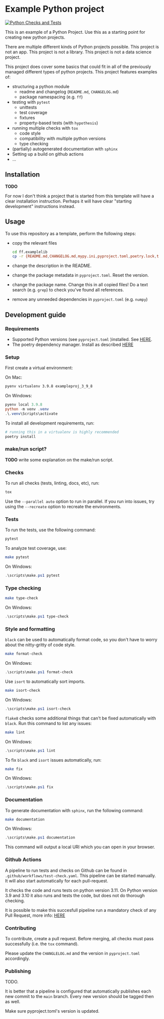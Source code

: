 Example Python project
======================

[![Python Checks and Tests](https://github.com/ramsesk/my_python_template/actions/workflows/test-check.yaml/badge.svg)](https://github.com/ramsesk/my_python_template/actions/workflows/test-check.yaml)

This is an example of a Python Project. Use this
as a starting point for creating new python projects.

There are multiple different kinds of Python projects possible.
This project is not an app.
This project is not a library.
This project is not a data science project.

This project does cover some basics that could fit in all of the previously managed
different types of python projects.
This project features examples of:

- structuring a python module
  - readme and changelog (`README.md`, `CHANGELOG.md`)
  - package namespacing (e.g. `ff`)
- testing with `pytest`
  - unittests
  - test coverage
  - fixtures
  - property-based tests (with `hypothesis`)
- running multiple checks with `tox`
  - code style
  - compatibility with multiple python versions
  - type checking
- (partially) autogenerated documentation with `sphinx`
- Setting up a build on github actions
- ...

Installation
------------

**TODO**

For now I don't think a project that is started from this template will have a clear installation instruction.
Perhaps it will have clear "starting development" instructions instead.

Usage
-----

To use this repository as a template, perform the following steps:

- copy the relevant files

  ```bash
  cd ff.examplelib
  cp -r {README.md,CHANGELOG.md,mypy.ini,pyproject.toml,poetry.lock,tox.ini,docs,src,tests,.gitignore,Makefile,bamboo-specs} path/to/new/repo/
  ```

- change the description in the README.
- change the package metadata in `pyproject.toml`. Reset the version.
- change the package name. Change this in all copied files!
  Do a text search (e.g. `grep`) to check you've found all references.
- remove any unneeded dependencies in `pyproject.toml` (e.g. `numpy`)

Development guide
-----------------

### Requirements

- Supported Python versions (see `pyproject.toml` )installed.
  See [HERE](./explanation/pyenv.md).
- The poetry dependency manager. Install as described [HERE](./explanation/poetry.md)

### Setup

First create a virtual environment:

On Mac:

```bash
pyenv virtualenv 3.9.8 exampleproj_3_9_8
```

On Windows:

```powershell
pyenv local 3.9.8
python -m venv .venv
.\.venv\Scripts\activate
```

To install all development requirements, run:

```bash
# running this in a virtualenv is highly recommended
poetry install
```

### make/run script?

**TODO** write some explanation on the make/run script.

### Checks

To run all checks (tests, linting, docs, etc), run:

```bash
tox
```

Use the `--parallel auto` option to run in parallel. If you run into
issues, try using the `--recreate` option to recreate the environments.

### Tests

To run the tests, use the following command:

```bash
pytest
```

To analyze test coverage, use:

```bash
make pytest
```

On Windows:

```powershell
.\scripts\make.ps1 pytest
```

### Type checking

```bash
make type-check
```

On Windows:

```powershell
.\scripts\make.ps1 type-check
```

### Style and formatting

`black` can be used to automatically format code, so you don\'t have to
worry about the nitty-gritty of code style.

```bash
make format-check
```

On Windows:

```powershell
.\scripts\make.ps1 format-check
```

Use `isort` to automatically sort imports.

```bash
make isort-check
```

On Windows:

```powershell
.\scripts\make.ps1 isort-check
```

`flake8` checks some additional things that can't be fixed automatically
with `black`. Run this command to list any issues:

```bash
make lint
```

On Windows:

```powershell
.\scripts\make.ps1 lint
```

To fix `black` and `isort` issues automatically, run:

```bash
make fix
```

On Windows:

```powershell
.\scripts\make.ps1 fix
```

### Documentation

To generate documentation with `sphinx`, run the following command:

```bash
make documentation
```

On Windows:

```powershell
.\scripts\make.ps1 documentation
```

This command will output a local URI which you can open in your browser.

### Github Actions

A pipeline to run tests and checks on Github can be found in `.github/workflows/test-check.yaml`.
This pipeline can be started manually. It will also start automatically for each pull-request.

It checks the code and runs tests on python version 3.11. On Python version 3.9 and 3.10 it also runs and tests the code, but does not do thorough checking.

It is possible to make this succesfull pipeline run a mandatory check of any Pull Request, more info:
[HERE](https://docs.github.com/en/actions/using-workflows/required-workflows)

### Contributing

To contribute, create a pull request.
Before merging, all checks must pass successfully (i.e. the `tox` command).

Please update the `CHANGLELOG.md` and the version in `pyproject.toml` accordingly.

### Publishing

TODO.

It is better that a pipeline is configured that automatically publishes
each new commit to the `main` branch. Every new version should be tagged then as well.

Make sure pyproject.toml's version is updated.
